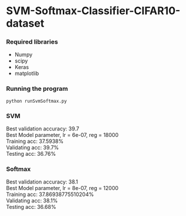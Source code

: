 # SVM-Softmax-Classifier-CIFAR10-dataset

### Required libraries 
- Numpy
- scipy
- Keras
- matplotlib

### Running the program
```
python runSvmSoftmax.py
```
### SVM 
Best validation accuracy: 39.7<br>
Best Model parameter, lr = 6e-07, reg = 18000<br>
Training acc:   37.5938%<br>
Validating acc: 39.7%<br>
Testing acc:    36.76%<br>

### Softmax
Best validation accuracy: 38.1<br>
Best Model parameter, lr = 8e-07, reg = 12000<br>
Training acc:   37.86938775510204%<br>
Validating acc: 38.1%<br>
Testing acc:    36.68%<br>
